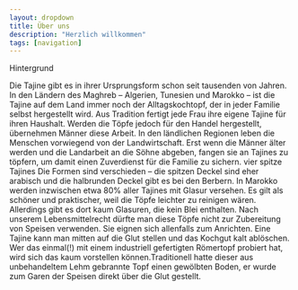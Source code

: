 ```yaml
---
layout: dropdown
title: Über uns
description: "Herzlich willkommen"
tags: [navigation]
---
```



Hintergrund

Die Tajine gibt es in ihrer Ursprungsform schon seit tausenden von Jahren.
In den Ländern des Maghreb – Algerien, Tunesien und Marokko – ist die Tajine auf dem 
Land immer noch der Alltagskochtopf, der in jeder Familie selbst hergestellt wird.
Aus Tradition fertigt jede Frau ihre eigene Tajine für ihren Haushalt. Werden die Töpfe 
jedoch für den Handel hergestellt, übernehmen Männer diese Arbeit. In den ländlichen
Regionen leben die Menschen vorwiegend von der Landwirtschaft. Erst wenn die Männer älter 
werden und die Landarbeit an die Söhne abgeben, fangen sie an Tajines zu töpfern, um damit 
einen Zuverdienst für die Familie zu sichern.
vier spitze Tajines
Die Formen sind verschieden – die spitzen Deckel sind eher arabisch und die halbrunden 
Deckel gibt es bei den Berbern. In Marokko werden inzwischen etwa 80% aller Tajines mit 
Glasur versehen. Es gilt als schöner und praktischer, weil die Töpfe leichter zu reinigen wären. 
Allerdings gibt es dort kaum Glasuren, die kein Blei enthalten. Nach unserem Lebensmittelrecht 
dürfte man diese Töpfe nicht zur Zubereitung von Speisen verwenden. Sie eignen sich allenfalls 
zum Anrichten.
Eine Tajine kann man mitten auf die Glut stellen und das Kochgut kalt ablöschen. 
Wer das einmal(!) mit einem industriell gefertigten Römertopf probiert hat, wird sich das kaum 
vorstellen können.Traditionell hatte dieser aus unbehandeltem Lehm gebrannte Topf einen 
gewölbten Boden, er wurde zum Garen der Speisen direkt über die Glut gestellt.



